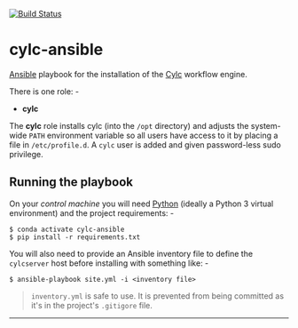 [![Build Status](https://travis-ci.org/alanbchristie/cylc-ansible.svg?branch=master)](https://travis-ci.org/alanbchristie/cylc-ansible)

# cylc-ansible
[Ansible] playbook for the installation of the [Cylc] workflow engine.

There is one role: -

-   **cylc**

The **cylc** role installs cylc (into the `/opt` directory) and adjusts the
system-wide `PATH` environment variable so all users have access to it
by placing a file in `/etc/profile.d`. A `cylc` user is added and given
password-less sudo privilege.

## Running the playbook
On your _control machine_ you will need [Python] (ideally a Python 3 virtual
environment) and the project requirements: -

    $ conda activate cylc-ansible
    $ pip install -r requirements.txt

You will also need to provide an Ansible inventory file to define
the `cylcserver` host before installing with something like: -

    $ ansible-playbook site.yml -i <inventory file>

>   `inventory.yml` is safe to use. It is prevented from being committed
    as it's in the project's `.gitigore` file.

---

[Ansible]: https://pypi.org/project/ansible/
[Cylc]: https://cylc.github.io
[Python]: https://www.python.org
